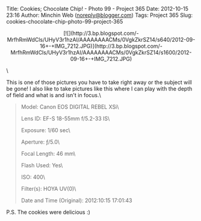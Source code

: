 Title: Cookies; Chocolate Chip! - Photo 99 - Project 365
Date: 2012-10-15 23:16
Author: Minchin Web (noreply@blogger.com)
Tags: Project 365
Slug: cookies-chocolate-chip-photo-99-project-365

<div class="separator" style="clear: both; text-align: center;">

</p>
<p>
[![](http://3.bp.blogspot.com/-MrfhRmWdCls/UHyV3r1hzAI/AAAAAAAACMs/0VgkZkrSZ14/s640/2012-09-16+-+IMG_7212.JPG)](http://3.bp.blogspot.com/-MrfhRmWdCls/UHyV3r1hzAI/AAAAAAAACMs/0VgkZkrSZ14/s1600/2012-09-16+-+IMG_7212.JPG)

</div>

</p>
\

This is one of those pictures you have to take right away or the subject
will be gone! I also like to take pictures like this where I can play
with the depth of field and what is and isn't in focus.\

> </p>
> <span style="color: #666666;">Model: </span>Canon EOS DIGITAL REBEL
> XSi\
>
> <span style="color: #666666;">Lens ID: </span>EF-S 18-55mm f/5.2-33
> IS\
>
> <span style="color: #666666;">Exposure: </span>1/60 sec\
>
> <span style="color: #666666;">Aperture: </span>ƒ/5.0\
>
> <span style="color: #666666;">Focal Length: </span>46 mm\
>
> <span style="color: #666666;">Flash Used: </span>Yes\
>
> <span style="color: #666666;">ISO: </span>400\
>
> <span style="color: #666666;">Filter(s): </span>HOYA UV(0)\
>
> <p>
> <span style="color: #666666;">Date and Time
> (Original): </span>2012:10:15 17:01:43

</p>
P.S. The cookies were delicious :)

